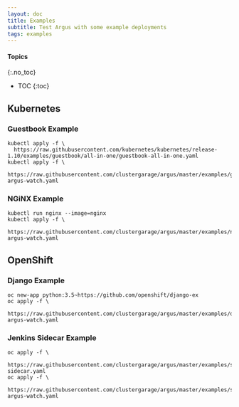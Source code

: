 ```yaml
---
layout: doc
title: Examples
subtitle: Test Argus with some example deployments
tags: examples
---
```


#### Topics
{:.no_toc}
* TOC
{:toc}

## Kubernetes

### Guestbook Example

```shell
kubectl apply -f \
  https://raw.githubusercontent.com/kubernetes/kubernetes/release-1.10/examples/guestbook/all-in-one/guestbook-all-in-one.yaml
kubectl apply -f \
  https://raw.githubusercontent.com/clustergarage/argus/master/examples/guestbook-argus-watch.yaml
```

### NGiNX Example

```shell
kubectl run nginx --image=nginx
kubectl apply -f \
  https://raw.githubusercontent.com/clustergarage/argus/master/examples/nginx-argus-watch.yaml
```

## OpenShift

### Django Example

```shell
oc new-app python:3.5~https://github.com/openshift/django-ex
oc apply -f \
  https://raw.githubusercontent.com/clustergarage/argus/master/examples/djangoex-argus-watch.yaml
```

### Jenkins Sidecar Example

```shell
oc apply -f \
  https://raw.githubusercontent.com/clustergarage/argus/master/examples/sidecar/jenkins-sidecar.yaml
oc apply -f \
  https://raw.githubusercontent.com/clustergarage/argus/master/examples/sidecar/sidecar-argus-watch.yaml
```

